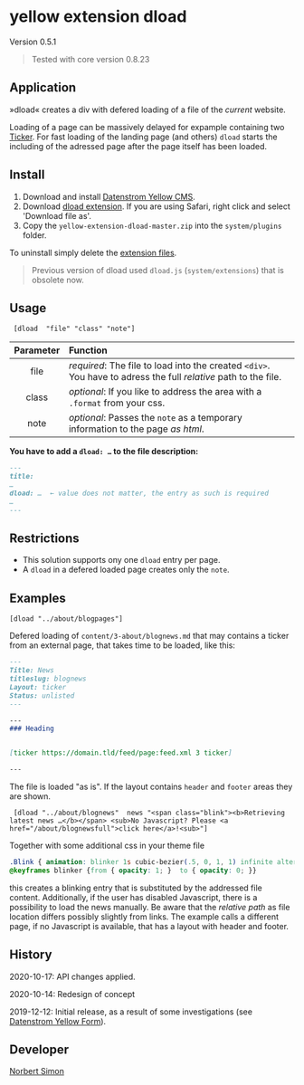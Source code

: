 # yellow extension dload

Version 0.5.1

> Tested with core version 0.8.23

## Application

»dload« creates a div with defered loading of a file of the *current* website.

Loading of a page can be massively delayed for expample containing two [Ticker](https://github.com/schulle4u/yellow-extensions-schulle4u/tree/master/ticker). For fast loading of the landing page (and others) `dload` starts the including of the adressed page after the page itself has been loaded.

## Install

1. Download and install [Datenstrom Yellow CMS](https://github.com/datenstrom/yellow/).
2. Download [dload extension](https://github.com/BsNoSi/yellow-extension-dload/archive/master.zip).  If you are using Safari, right click and select 'Download file as'.
3. Copy the `yellow-extension-dload-master.zip` into the `system/plugins` folder.

To uninstall simply delete the [extension files](update.ini).

> Previous version of dload used `dload.js` (`system/extensions`) that is obsolete now.

## Usage

     [dload  "file" "class" "note"]
     
| Parameter | Function |
| :---: | :--- |     
| file | *required*: The file to load into the created `<div>`.<br/>You have to adress the full *relative* path to the file. |
| class | *optional*: If you like to address the area with a `.format` from your css. |
| note | *optional*: Passes the `note` as a temporary information to the page *as html*. |


**You have to add a `dload: …` to the file description:**

```.md
---
title:
…
dload: …  ← value does not matter, the entry as such is required
…
---
```

## Restrictions

- This solution supports ony one `dload` entry per page. 
- A `dload` in a defered loaded page creates only the `note`.


## Examples

	[dload "../about/blogpages"]

Defered loading of `content/3-about/blognews.md` that may contains a ticker from an external page, that takes time to be loaded, like this:

```.md
---
Title: News
titleslug: blognews
Layout: ticker
Status: unlisted
---

--- 
### Heading


[ticker https://domain.tld/feed/page:feed.xml 3 ticker]

---

```
The file is loaded "as is". If the layout contains `header` and `footer` areas they are shown.



     [dload "../about/blognews"  news "<span class="blink"><b>Retrieving latest news …</b></span> <sub>No Javascript? Please <a href="/about/blognewsfull">click here</a>!<sub>"]


Together with some additional css in your theme file

```.css
.Blink { animation: blinker 1s cubic-bezier(.5, 0, 1, 1) infinite alternate; }
@keyframes blinker {from { opacity: 1; }  to { opacity: 0; }}
```

this creates a blinking entry that is substituted by the addressed file content. Additionally, if the user has disabled Javascript, there is a possibility to load the news manually. Be aware that the *relative path* as file location differs possibly slightly from links. The example calls a different page, if no Javascript is available, that has a layout with header and footer.

## History

2020-10-17: API changes applied.

2020-10-14: Redesign of concept

2019-12-12: Initial release, as a result of some investigations (see [Datenstrom Yellow Form](https://github.com/datenstrom/yellow/issues/469)).

## Developer

[Norbert Simon](https://nosi.de)
